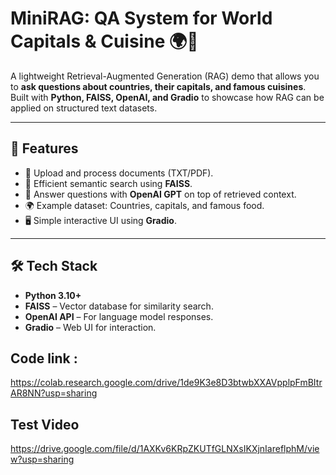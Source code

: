 # MiniRAG: QA System for World Capitals & Cuisine 🌍🍴

A lightweight Retrieval-Augmented Generation (RAG) demo that allows you to **ask questions about countries, their capitals, and famous cuisines**.  
Built with **Python, FAISS, OpenAI, and Gradio** to showcase how RAG can be applied on structured text datasets.

---

## 🚀 Features
- 📖 Upload and process documents (TXT/PDF).  
- 🔎 Efficient semantic search using **FAISS**.  
- 🤖 Answer questions with **OpenAI GPT** on top of retrieved context.  
- 🌍 Example dataset: Countries, capitals, and famous food.  
- 🖥️ Simple interactive UI using **Gradio**.  

---

## 🛠️ Tech Stack
- **Python 3.10+**  
- **FAISS** – Vector database for similarity search.  
- **OpenAI API** – For language model responses.  
- **Gradio** – Web UI for interaction.  
 



## Code link :
 https://colab.research.google.com/drive/1de9K3e8D3btwbXXAVpplpFmBItrAR8NN?usp=sharing

## Test Video 
https://drive.google.com/file/d/1AXKv6KRpZKUTfGLNXsIKXjnIareflphM/view?usp=sharing
